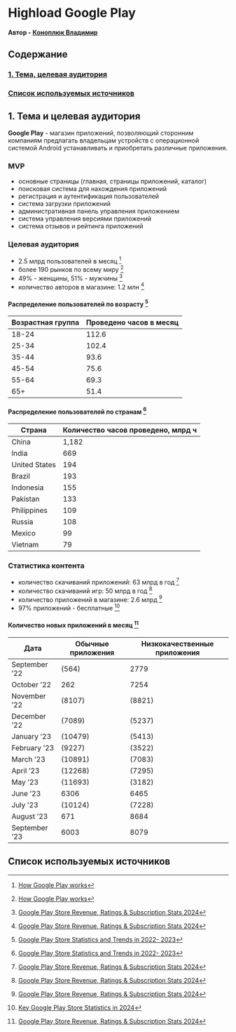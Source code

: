# Highload Google Play

**Автор - [Коноплюк Владимир](https://park.vk.company/profile/ko.vladimir/)**

## Содержание
### [1. Тема, целевая аудитория](#1)
### [Список используемых источников](#sources)

## 1. Тема и целевая аудитория <a name="1"></a>

**Google Play** - магазин приложений, позволяющий сторонним компаниям предлагать владельцам устройств с операционной системой Android устанавливать и приобретать различные приложения.

### MVP
- основные страницы (главная, страницы приложений, каталог)
- поисковая система для нахождения приложений
- регистрация и аутентификация пользователей
- система загрузки приложений
- административная панель управления приложением
- система управления версиями приложений
- система отзывов и рейтинга приложений

### Целевая аудитория
- 2.5 млрд пользователей в месяц [^1]
- более 190 рынков по всему миру [^1]
- 49% - женщины, 51% - мужчины [^2]
- количество авторов в магазине: 1.2 млн [^2]

#### Распределение пользователей по возрасту [^4]
| Возрастная группа |	Проведено часов в месяц |
| --------- | --------------------------- |
| 18-24 |	112.6 |
| 25-34 |	102.4 |
| 35-44 |	93.6 |
| 45-54 |	75.6 |
| 55-64 |	69.3 |
| 65+ |	51.4 |

#### Распределение пользователей по странам [^4]
| Страна | 	Количество часов проведено, млрд ч |
| ------- | ------------- |
| China | 	1,182 |
| India  |	669 |
| United States |	194 |
| Brazil |	193 |
| Indonesia |	155 |
| Pakistan |	133 |
| Philippines | 	109 |
| Russia |	108 |
| Mexico |	99 |
| Vietnam |	79 |

### Статистика контента
- количество скачиваний приложений: 63 млрд в год [^2]
- количество скачиваний игр: 50 млрд в год [^2]
- количество приложений в магазине: 2.6 млрд [^2]
- 97% приложений - бесплатные [^3]

#### Количество новых приложений в месяц [^2] 
| Дата	| Обычные приложения |	Низкокачественные приложения |
| ----- | ------------ | -------------- |
| September ’22	| (564) | 	2779 |
| October ’22 | 	262 | 	7254 |
| November ’22	 | (8107)	 | (8821) |
| December ’22 | 	(7089) | 	(5237) |
| January ’23	 | (10479) | 	(5413) |
| February ’23 | 	(9227) | 	(3522) |
| March ’23	 | (10891)	 | (7083) |
| April ’23	 | (12268)	 | (7295) |
| May ’23 | 	(11693) | 	(3182) |
| June ’23 | 	6306 | 	6465 |
| July ’23 | 	(10124)	 | (7228) |
| August ’23 | 	671 | 	8684 |
| September ’23 | 	6003 | 	8079 |

## Список используемых источников <a name="sources"></a>
[^1]: [How Google Play works](https://play.google/howplayworks/)
[^2]: [Google Play Store Revenue, Ratings & Subscription Stats 2024](https://prioridata.com/data/google-play-revenue-statistics/)
[^3]: [Key Google Play Store Statistics in 2024](https://www.pagetraffic.in/blog/google-play-store-statistics/)
[^4]: [Google Play Store Statistics and Trends in 2022- 2023](https://www.emizentech.com/blog/google-play-store-statistics.html)
